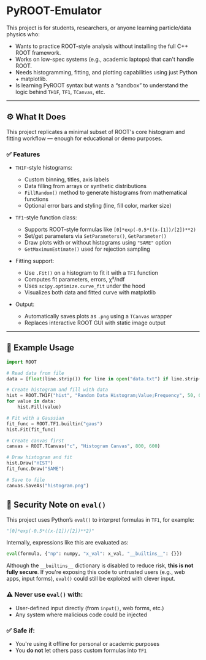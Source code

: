 # PyROOT-Emulator

This project is for students, researchers, or anyone learning particle/data physics who:
- Wants to practice ROOT-style analysis without installing the full C++ ROOT framework.
- Works on low-spec systems (e.g., academic laptops) that can't handle ROOT.
- Needs histogramming, fitting, and plotting capabilities using just Python + matplotlib.
- Is learning PyROOT syntax but wants a “sandbox” to understand the logic behind `TH1F`, `TF1`, `TCanvas`, etc.

---

## ⚙️ What It Does

This project replicates a minimal subset of ROOT's core histogram and fitting workflow — enough for educational or demo purposes.

### ✅ Features

- `TH1F`-style histograms:
  - Custom binning, titles, axis labels
  - Data filling from arrays or synthetic distributions
  - `FillRandom()` method to generate histograms from mathematical functions
  - Optional error bars and styling (line, fill color, marker size)

- `TF1`-style function class:
  - Supports ROOT-style formulas like `[0]*exp(-0.5*((x-[1])/[2])**2)`
  - Set/get parameters via `SetParameters()`, `GetParameter()`
  - Draw plots with or without histograms using `"SAME"` option
  - `GetMaximumEstimate()` used for rejection sampling

- Fitting support:
  - Use `.Fit()` on a histogram to fit it with a `TF1` function
  - Computes fit parameters, errors, χ²/ndf
  - Uses `scipy.optimize.curve_fit` under the hood
  - Visualizes both data and fitted curve with matplotlib

- Output:
  - Automatically saves plots as `.png` using a `TCanvas` wrapper
  - Replaces interactive ROOT GUI with static image output

---

## 📌 Example Usage

```python
import ROOT

# Read data from file
data = [float(line.strip()) for line in open("data.txt") if line.strip()]

# Create histogram and fill with data
hist = ROOT.TH1F("hist", "Random Data Histogram;Value;Frequency", 50, 0, 10)
for value in data:
    hist.Fill(value)

# Fit with a Gaussian
fit_func = ROOT.TF1.builtin("gaus")
hist.Fit(fit_func)

# Create canvas first
canvas = ROOT.TCanvas("c", "Histogram Canvas", 800, 600)

# Draw histogram and fit
hist.Draw("HIST")
fit_func.Draw("SAME")

# Save to file
canvas.SaveAs("histogram.png")

```

## 🔐 Security Note on `eval()`

This project uses Python’s `eval()` to interpret formulas in `TF1`, for example:

```python
"[0]*exp(-0.5*((x-[1])/[2])**2)"
```

Internally, expressions like this are evaluated as:

```python
eval(formula, {"np": numpy, "x_val": x_val, "__builtins__": {}})
```

Although the `__builtins__` dictionary is disabled to reduce risk, **this is not fully secure**. If you're exposing this code to untrusted users (e.g., web apps, input forms), `eval()` could still be exploited with clever input.

### ⚠️ Never use `eval()` with:

* User-defined input directly (from `input()`, web forms, etc.)
* Any system where malicious code could be injected

### ✅ Safe if:

* You're using it offline for personal or academic purposes
* You **do not** let others pass custom formulas into `TF1`
